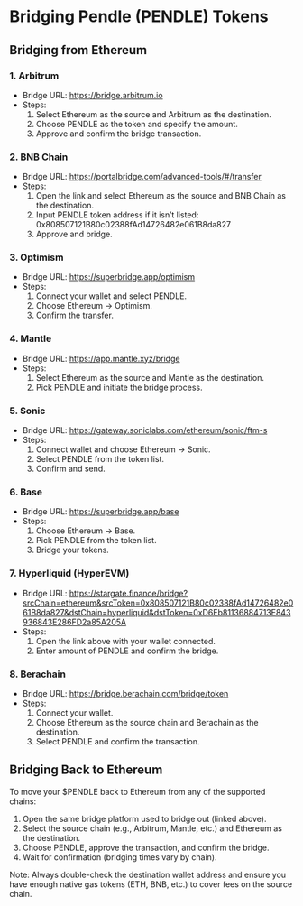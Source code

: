 # Bridging Pendle (PENDLE) Tokens

## Bridging from Ethereum

### 1. Arbitrum
- Bridge URL: https://bridge.arbitrum.io
- Steps:
    1. Select Ethereum as the source and Arbitrum as the destination.
    2. Choose PENDLE as the token and specify the amount.
    3. Approve and confirm the bridge transaction.


### 2. BNB Chain
- Bridge URL: https://portalbridge.com/advanced-tools/#/transfer
- Steps:
    1. Open the link and select Ethereum as the source and BNB Chain as the destination.
    2. Input PENDLE token address if it isn’t listed: 0x808507121B80c02388fAd14726482e061B8da827
    3. Approve and bridge.


### 3. Optimism
- Bridge URL: https://superbridge.app/optimism
- Steps:
    1. Connect your wallet and select PENDLE.
    2. Choose Ethereum → Optimism.
    3. Confirm the transfer.


### 4. Mantle
- Bridge URL: https://app.mantle.xyz/bridge
- Steps:
    1. Select Ethereum as the source and Mantle as the destination.
    2. Pick PENDLE and initiate the bridge process.


### 5. Sonic
- Bridge URL: https://gateway.soniclabs.com/ethereum/sonic/ftm-s
- Steps:
    1. Connect wallet and choose Ethereum → Sonic.
    2. Select PENDLE from the token list.
    3. Confirm and send.


### 6. Base
- Bridge URL: https://superbridge.app/base
- Steps:
    1. Choose Ethereum → Base.
    2. Pick PENDLE from the token list.
    3. Bridge your tokens.

### 7. Hyperliquid (HyperEVM)
- Bridge URL: https://stargate.finance/bridge?srcChain=ethereum&srcToken=0x808507121B80c02388fAd14726482e061B8da827&dstChain=hyperliquid&dstToken=0xD6Eb81136884713E843936843E286FD2a85A205A
- Steps:
    1. Open the link above with your wallet connected.
    2. Enter amount of PENDLE and confirm the bridge.

### 8. Berachain
- Bridge URL: https://bridge.berachain.com/bridge/token
- Steps:
    1. Connect your wallet.
    2. Choose Ethereum as the source chain and Berachain as the destination.
    3. Select PENDLE and confirm the transaction.


## Bridging Back to Ethereum

To move your $PENDLE back to Ethereum from any of the supported chains:
1. Open the same bridge platform used to bridge out (linked above).
2. Select the source chain (e.g., Arbitrum, Mantle, etc.) and Ethereum as the destination.
3. Choose PENDLE, approve the transaction, and confirm the bridge.
4. Wait for confirmation (bridging times vary by chain).

Note: Always double-check the destination wallet address and ensure you have enough native gas tokens (ETH, BNB, etc.) to cover fees on the source chain.